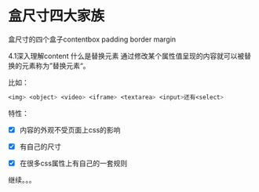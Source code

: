 # 盒尺寸四大家族

盒尺寸的四个盒子contentbox padding border margin


4.1深入理解content
 什么是替换元素
 通过修改某个属性值呈现的内容就可以被替换的元素称为”替换元素“。
 
 比如：
 
```css
<img> <object> <video> <iframe> <textarea> <input>还有<select>
```

 特性：
- [x]  内容的外观不受页面上css的影响
- [x]  有自己的尺寸
- [x]  在很多css属性上有自己的一套规则


继续。。。

 